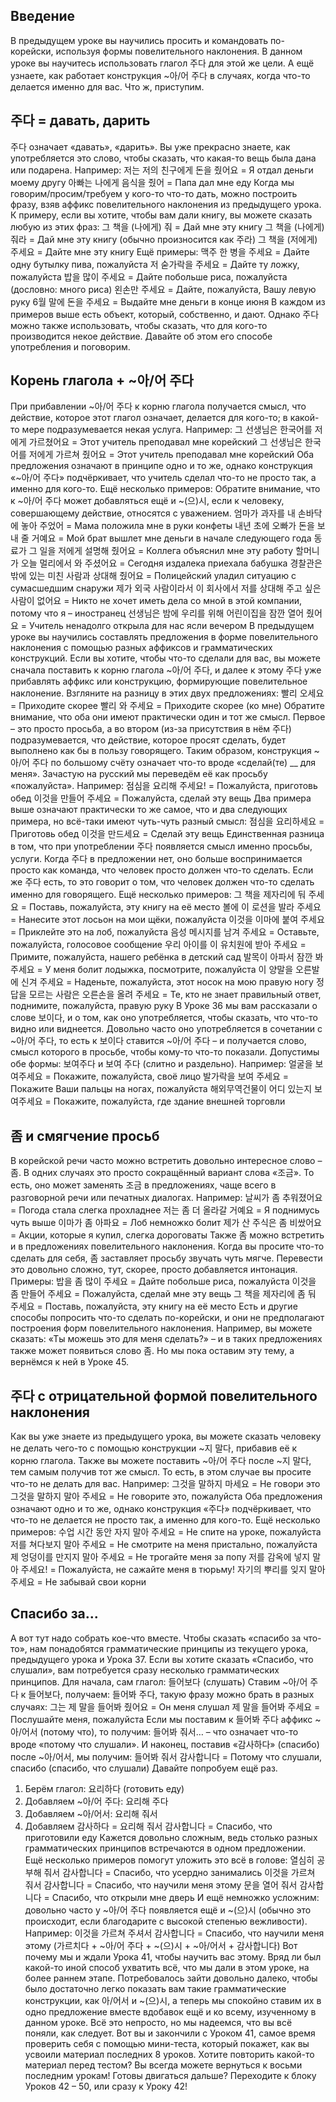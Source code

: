 ## Введение
В предыдущем уроке вы научились просить и командовать по-корейски, используя формы повелительного наклонения. В данном уроке вы научитесь использовать глагол 주다 для этой же цели. А ещё узнаете, как работает конструкция ~아/어 주다 в случаях, когда что-то делается именно для вас. Что ж, приступим.

## 주다 = давать, дарить
주다 означает «давать», «дарить». Вы уже прекрасно знаете, как употребляется это слово, чтобы сказать, что какая-то вещь была дана или подарена. Например:
저는 저의 친구에게 돈을 줬어요 = Я отдал деньги моему другу
아빠는 나에게 음식을 줬어 = Папа дал мне еду
Когда мы говорим/просим/требуем у кого-то что-то дать, можно построить фразу, взяв аффикс повелительного наклонения из предыдущего урока. К примеру, если вы хотите, чтобы вам дали книгу, вы можете сказать любую из этих фраз:
그 책을 (나에게) 줘 = Дай мне эту книгу
그 책을 (나에게) 줘라 = Дай мне эту книгу (обычно произносится как 주라)
그 책을 (저에게) 주세요 = Дайте мне эту книгу
Ещё примеры:
맥주 한 병을 주세요 = Дайте одну бутылку пива, пожалуйста
저 숟가락을 주세요 = Дайте ту ложку, пожалуйста
밥을 많이 주세요 = Дайте побольше риса, пожалуйста (дословно: много риса)
왼손만 주세요 = Дайте, пожалуйста, Вашу левую руку
6월 말에 돈을 주세요 = Выдайте мне деньги в конце июня
В каждом из примеров выше есть объект, который, собственно, и дают. Однако 주다 можно также использовать, чтобы сказать, что для кого-то производится некое действие. Давайте об этом его способе употребления и поговорим.

## Корень глагола + ~아/어 주다
При прибавлении ~아/어 주다 к корню глагола получается смысл, что действие, которое этот глагол означает, делается для кого-то; в какой-то мере подразумевается некая услуга. Например:
그 선생님은 한국어를 저에게 가르쳤어요 = Этот учитель преподавал мне корейский
그 선생님은 한국어를 저에게 가르쳐 줬어요 = Этот учитель преподавал мне корейский
Оба предложения означают в принципе одно и то же, однако конструкция «~아/어 주다» подчёркивает, что учитель сделал что-то не просто так, а именно для кого-то.
Ещё несколько примеров:
Обратите внимание, что к ~아/어 주다 может добавляться ещё и ~(으)시, если к человеку, совершающему действие, относятся с уважением.
엄마가 과자를 내 손바닥에 놓아 주었어 = Мама положила мне в руки конфеты
내년 초에 오빠가 돈을 보내 줄 거예요 = Мой брат вышлет мне деньги в начале следующего года
동료가 그 일을 저에게 설명해 줬어요 = Коллега объяснил мне эту работу
할머니가 오늘 멀리에서 와 주셨어요 = Сегодня издалека приехала бабушка
경찰관은 밖에 있는 미친 사람과 상대해 줬어요 = Полицейский уладил ситуацию с сумасшедшим снаружи
제가 외국 사람이라서 이 회사에서 저를 상대해 주고 싶은 사람이 없어요 = Никто не хочет иметь дела со мной в этой компании, потому что я – иностранец
선생님은 밤에 우리를 위해 어린이집을 잠깐 열어 줬어요 = Учитель ненадолго открыла для нас ясли вечером
В предыдущем уроке вы научились составлять предложения в форме повелительного наклонения с помощью разных аффиксов и грамматических конструкций. Если вы хотите, чтобы что-то сделали для вас, вы можете сначала поставить к корню глагола ~아/어 주다, и далее к этому 주다 уже прибавлять аффикс или конструкцию, формирующие повелительное наклонение.
Взгляните на разницу в этих двух предложениях:
빨리 오세요 = Приходите скорее
빨리 와 주세요 = Приходите скорее (ко мне)
Обратите внимание, что оба они имеют практически один и тот же смысл. Первое – это просто просьба, а во втором (из-за присутствия в нём 주다) подразумевается, что действие, которое просят сделать, будет выполнено как бы в пользу говорящего.
Таким образом, конструкция ~아/어 주다 по большому счёту означает что-то вроде «сделай(те) __ для меня». Зачастую на русский мы переведём её как просьбу «пожалуйста». Например:
점심을 요리해 주세요! = Пожалуйста, приготовь обед
이것을 만들어 주세요 = Пожалуйста, сделай эту вещь
Два примера выше означают практически то же самое, что и два следующих примера, но всё-таки имеют чуть-чуть разный смысл:
점심을 요리하세요 = Приготовь обед
이것을 만드세요 = Сделай эту вещь
Единственная разница в том, что при употреблении 주다 появляется смысл именно просьбы, услуги. Когда 주다 в предложении нет, оно больше воспринимается просто как команда, что человек просто должен что-то сделать. Если же 주다 есть, то это говорит о том, что человек должен что-то сделать именно для говорящего.
Ещё несколько примеров:
그 책을 제자리에 둬 주세요 = Поставь, пожалуйста, эту книгу на её место
볼에 이 로션을 발라 주세요 = Нанесите этот лосьон на мои щёки, пожалуйста
이것을 이마에 붙여 주세요 = Приклейте это на лоб, пожалуйста
음성 메시지를 남겨 주세요 = Оставьте, пожалуйста, голосовое сообщение
우리 아이를 이 유치원에 받아 주세요 = Примите, пожалуйста, нашего ребёнка в детский сад
발목이 아파서 잠깐 봐 주세요 = У меня болит лодыжка, посмотрите, пожалуйста
이 양말을 오른발에 신겨 주세요 = Наденьте, пожалуйста, этот носок на мою правую ногу
정답을 모르는 사람은 오른손을 올려 주세요 = Те, кто не знает правильный ответ, поднимите, пожалуйста, правую руку
В Уроке 36 мы вам рассказали о слове 보이다, и о том, как оно употребляется, чтобы сказать, что что-то видно или виднеется. Довольно часто оно употребляется в сочетании с ~아/어 주다, то есть к 보이다 ставится ~아/어 주다 – и получается слово, смысл которого в просьбе, чтобы кому-то что-то показали. Допустимы обе формы: 보여주다 и 보여 주다 (слитно и раздельно). Например:
얼굴을 보여주세요 = Покажите, пожалуйста, своё лицо
발가락을 보여 주세요 = Покажите Ваши пальцы на ногах, пожалуйста
해외무역건물이 어디 있는지 보여주세요 = Покажите, пожалуйста, где здание внешней торговли

## 좀 и смягчение просьб
В корейской речи часто можно встретить довольно интересное слово – 좀. В одних случаях это просто сокращённый вариант слова «조금». То есть, оно может заменять 조금 в предложениях, чаще всего в разговорной речи или печатных диалогах. Например:
날씨가 좀 추워졌어요 = Погода стала слегка прохладнее
저는 좀 더 올라갈 거예요 = Я поднимусь чуть выше
이마가 좀 아파요 = Лоб немножко болит
제가 산 주식은 좀 비쌌어요 = Акции, которые я купил, слегка дороговаты
Также 좀 можно встретить и в предложениях повелительного наклонения. Когда вы просите что-то сделать для себя, 좀 заставляет просьбу звучать чуть мягче. Перевести это довольно сложно, тут, скорее, просто добавляется интонация. Примеры:
밥을 좀 많이 주세요 = Дайте побольше риса, пожалуйста
이것을 좀 만들어 주세요 = Пожалуйста, сделай мне эту вещь
그 책을 제자리에 좀 둬 주세요 = Поставь, пожалуйста, эту книгу на её место
Есть и другие способы попросить что-то сделать по-корейски, и они не предполагают построения форм повелительного наклонения. Например, вы можете сказать: «Ты можешь это для меня сделать?» – и в таких предложениях также может появиться слово 좀. Но мы пока оставим эту тему, а вернёмся к ней в Уроке 45.

## 주다 с отрицательной формой повелительного наклонения
Как вы уже знаете из предыдущего урока, вы можете сказать человеку не делать чего-то с помощью конструкции ~지 말다, прибавив её к корню глагола. Также вы можете поставить ~아/어 주다 после ~지 말다, тем самым получив тот же смысл. То есть, в этом случае вы просите что-то не делать для вас. Например:
그것을 말하지 마세요 = Не говори это
그것을 말하지 말아 주세요 = Не говорите это, пожалуйста
Оба предложения означают одно и то же, однако конструкция «주다» подчёркивает, что что-то не делается не просто так, а именно для кого-то.
Ещё несколько примеров:
수업 시간 동안 자지 말아 주세요 = Не спите на уроке, пожалуйста
저를 쳐다보지 말아 주세요 = Не смотрите на меня пристально, пожалуйста
제 엉덩이를 만지지 말아 주세요 = Не трогайте меня за попу
저를 감옥에 넣지 말아 주세요! = Пожалуйста, не сажайте меня в тюрьму!
자기의 뿌리를 잊지 말아 주세요 = Не забывай свои корни

## Спасибо за...
А вот тут надо собрать кое-что вместе. Чтобы сказать «спасибо за что-то», нам понадобятся грамматические принципы из текущего урока, предыдущего урока и Урока 37.
Если вы хотите сказать «Спасибо, что слушали», вам потребуется сразу несколько грамматических принципов.
Для начала, сам глагол: 들어보다 (слушать)
Ставим ~아/어 주다 к 들어보다, получаем: 들어봐 주다, такую фразу можно брать в разных случаях:
그는 제 말을 들어봐 줬어요 = Он меня слушал
제 말을 들어봐 주세요 = Послушайте меня, пожалуйста
Если мы поставим к 들어봐 주다 аффикс ~아/어서 (потому что), то получим:
들어봐 줘서… – что означает что-то вроде «потому что слушали».
И наконец, поставив «감사하다» (спасибо) после ~아/어서, мы получим:
들어봐 줘서 감사합니다 = Потому что слушали, спасибо (спасибо, что слушали)
Давайте попробуем ещё раз.
1) Берём глагол: 요리하다 (готовить еду)
2) Добавляем ~아/어 주다: 요리해 주다
3) Добавляем ~아/어서: 요리해 줘서
4) Добавляем 감사하다 = 요리해 줘서 감사합니다 = Спасибо, что приготовили еду
Кажется довольно сложным, ведь столько разных грамматических принципов встречаются в одном предложении. Ещё несколько примеров помогут уложить это всё в голове:
열심히 공부해 줘서 감사합니다 = Спасибо, что усердно занимались
이것을 가르쳐 줘서 감사합니다 = Спасибо, что научили меня этому
문을 열어 줘서 감사합니다 = Спасибо, что открыли мне дверь
И ещё немножко усложним: довольно часто у ~아/어 주다 появляется ещё и ~(으)시 (обычно это происходит, если благодарите с высокой степенью вежливости). Например:
이것을 가르쳐 주셔서 감사합니다 = Спасибо, что научили меня этому
(가르치다 + ~아/어 주다 + ~(으)시 + ~아/어서 + 감사합니다)
Вот почему мы и ждали Урока 41, чтобы научить вас этому. Вряд ли был какой-то иной способ ухватить всё, что мы дали в этом уроке, на более раннем этапе. Потребовалось зайти довольно далеко, чтобы было достаточно легко показать вам такие грамматические конструкции, как 아/어서 и ~(으)시, а теперь мы спокойно ставим их в одно предложение вместе вдобавок ещё и ко всему, изученному в данном уроке.
Всё это непросто, но мы надеемся, что вы всё поняли, как следует.
Вот вы и закончили с Уроком 41, самое время проверить себя с помощью мини-теста, который покажет, как вы усвоили материал последних 8 уроков.
Хотите повторить какой-то материал перед тестом? Вы всегда можете вернуться к восьми последним урокам!
Готовы двигаться дальше? Переходите к блоку Уроков 42 – 50, или сразу к Уроку 42!